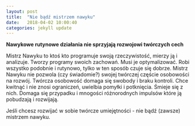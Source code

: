 ```yaml
---
layout: post
title:  "Nie bądź mistrzem nawyku"
date:   2018-04-02 10:00:40
categories: jekyll update
---
```

**Nawykowe rutynowe działania nie sprzyjają rozwojowi twórczych cech**

Mistrz Nawyku to ktoś kto programuje swoją rzeczywistość, mierzy ją i analizuje. Tworzy programy swoich zachowań. Musi je optymalizować.
Robi wszystko podobnie i rutynowo, tylko w ten sposób czuje się dobrze. Mistrz Nawyku nie pozwola (czy świadomie?) swojej twórczej częście osobowości na rozwój. Twórcza osobowość domaga się swobody i braku kontroli. Chce kwitnąć i nie znosi ograniczeń, uwielbia pomyłki i potknięcia. Śmieje się z nich. Domaga się przypadku i mnogości różnorodnych impulsów które ją pobudzają i rozwijają.

Jeśli chcesz rozwijać w sobie twórcze umiejętności - nie bądź (zawsze) mistrzem nawyku.
